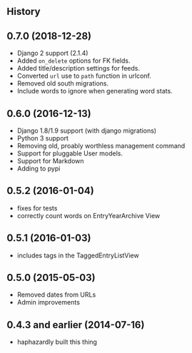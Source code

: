 History
-------


## 0.7.0 (2018-12-28)

- Django 2 support (2.1.4)
- Added `on_delete` options for FK fields.
- Added title/description settings for feeds.
- Converted `url` use to `path` function in urlconf.
- Removed old south migrations.
- Include words to ignore when generating word stats.


## 0.6.0 (2016-12-13)

- Django 1.8/1.9 support (with django migrations)
- Python 3 support
- Removing old, proably worthless management command
- Support for pluggable User models.
- Support for Markdown
- Adding to pypi


## 0.5.2 (2016-01-04)

- fixes for tests
- correctly count words on EntryYearArchive View

## 0.5.1 (2016-01-03)

- includes tags in the TaggedEntryListView

## 0.5.0 (2015-05-03)

- Removed dates from URLs
- Admin improvements


## 0.4.3 and earlier (2014-07-16)

- haphazardly built this thing
